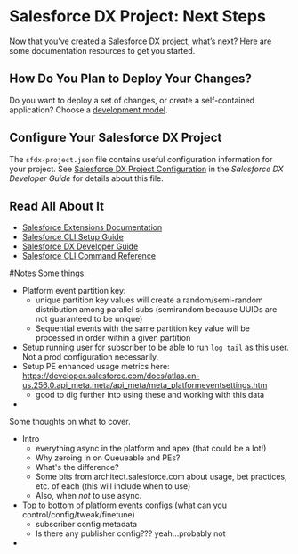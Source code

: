 # Salesforce DX Project: Next Steps

Now that you’ve created a Salesforce DX project, what’s next? Here are some documentation resources to get you started.

## How Do You Plan to Deploy Your Changes?

Do you want to deploy a set of changes, or create a self-contained application? Choose a [development model](https://developer.salesforce.com/tools/vscode/en/user-guide/development-models).

## Configure Your Salesforce DX Project

The `sfdx-project.json` file contains useful configuration information for your project. See [Salesforce DX Project Configuration](https://developer.salesforce.com/docs/atlas.en-us.sfdx_dev.meta/sfdx_dev/sfdx_dev_ws_config.htm) in the _Salesforce DX Developer Guide_ for details about this file.

## Read All About It

- [Salesforce Extensions Documentation](https://developer.salesforce.com/tools/vscode/)
- [Salesforce CLI Setup Guide](https://developer.salesforce.com/docs/atlas.en-us.sfdx_setup.meta/sfdx_setup/sfdx_setup_intro.htm)
- [Salesforce DX Developer Guide](https://developer.salesforce.com/docs/atlas.en-us.sfdx_dev.meta/sfdx_dev/sfdx_dev_intro.htm)
- [Salesforce CLI Command Reference](https://developer.salesforce.com/docs/atlas.en-us.sfdx_cli_reference.meta/sfdx_cli_reference/cli_reference.htm)

#Notes
Some things:

- Platform event partition key:
  - unique partition key values will create a random/semi-random distribution among parallel subs (semirandom because UUIDs are not guaranteed to be unique)
  - Sequential events with the same partition key value will be processed in order within a given partition
- Setup running user for subscriber to be able to run `log tail` as this user. Not a prod configuration necessarily.
- Setup PE enhanced usage metrics here: https://developer.salesforce.com/docs/atlas.en-us.256.0.api_meta.meta/api_meta/meta_platformeventsettings.htm
  - good to dig further into using these and working with this data
-

Some thoughts on what to cover.

- Intro
  - everything async in the platform and apex (that could be a lot!)
  - Why zeroing in on Queueable and PEs?
  - What's the difference?
  - Some bits from architect.salesforce.com about usage, bet practices, etc. of each (this will include when to use)
  - Also, when _not_ to use async.
- Top to bottom of platform events configs (what can you control/config/tweak/finetune)
  - subscriber config metadata
  - Is there any publisher config??? yeah...probably not
-

